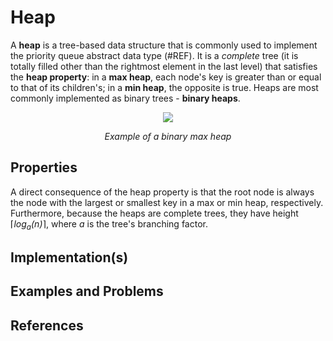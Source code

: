 # Heap

A **heap** is a tree-based data structure that is commonly used to implement the priority queue abstract data type (#REF). It is a *complete* tree (it is totally filled other than the rightmost element in the last level) that satisfies the **heap property**: in a **max heap**, each node's key is greater than or equal to that of its children's; in a **min heap**, the opposite is true. Heaps are most commonly implemented as binary trees - **binary heaps**. 

<p align="center">
    <img src="https://upload.wikimedia.org/wikipedia/commons/thumb/3/38/Max-Heap.svg/501px-Max-Heap.svg.png">
</p>
<p align="center">
    <em>Example of a binary max heap</em>
</p>

## Properties

A direct consequence of the heap property is that the root node is always the node with the largest or smallest key in a max or min heap, respectively. Furthermore, because the heaps are complete trees, they have height ⌈*log<sub>a</sub>(n)*⌉, where *a* is the tree's branching factor. 





## Implementation(s)

## Examples and Problems

## References